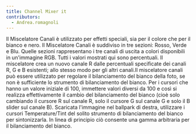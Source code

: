 ```yaml
---
title: Channel Mixer it
contributors:
  - Andrea.romagnoli
---
```


Il Miscelatore Canali è utilizzato per effetti speciali, sia per il
colore che per il bianco e nero. Il Miscelatore Canali è suddiviso in
tre sezioni: Rosso, Verde e Blu. Quelle sezioni rappresentano i tre
canali di uscita a colori disponibili in un'immagine RGB. Tutti i valori
mostrati qui sono percentuali. Il miscelatore crea un nuovo canale R
dalle percentuali specificate dei canali R, G e B esistenti; allo stesso
modo per gli altri canali.Il miscelatore canali può essere utilizzato
per regolare il bilanciamento del bianco della foto, se non è
sufficiente lo strumento di bilanciamento del bianco. Per i cursori che
hanno un valore iniziale di 100, immettere valori diversi da 100 e così
si realizza effettivamente il cambio del bilanciamento del bianco (cioè
solo cambiando il cursore R sul canale R, solo il cursore G sul canale G
e solo il B slider sul canale B). Scaricata l'immagine nel ballpark di
destra, utilizzare i cursori Temperature/Tint del solito strumento di
bilanciamento del bianco per sintonizzarla. In linea di principio ciò
consente una gamma arbitraria per il bilanciamento del bianco.
